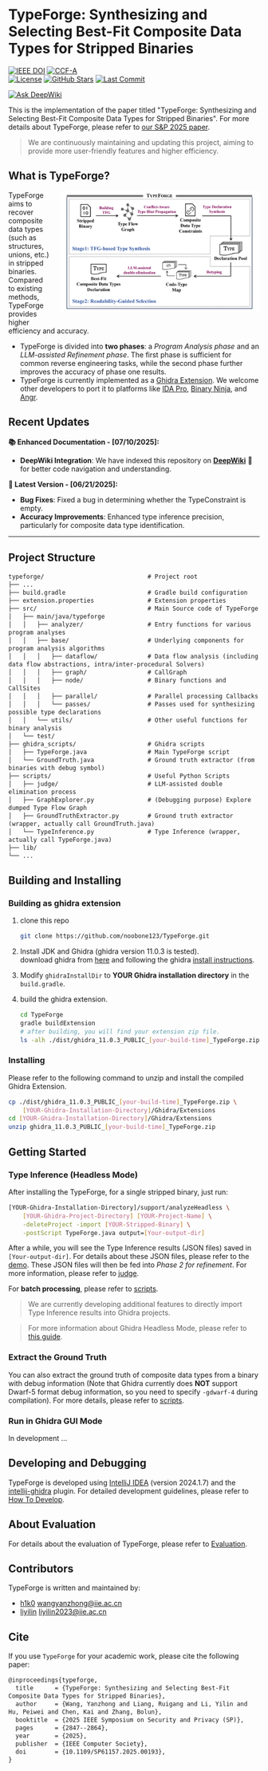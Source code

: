# TypeForge: Synthesizing and Selecting Best-Fit Composite Data Types for Stripped Binaries

[![IEEE DOI](https://img.shields.io/badge/S%26P%202025-10.1109%2FSP61157.2025.00193-00629A?logo=ieee&logoColor=00629A&labelColor=E6F2FF)](https://doi.ieeecomputersociety.org/10.1109/SP61157.2025.00193)
[![CCF-A](https://img.shields.io/badge/CCF_A-Security_%26_Privacy-FFD700?logo=star&logoColor=003A5D)](https://www.ccf.org.cn/Academic_Evaluation/)  
[![License](https://img.shields.io/badge/License-BSD%203--Clause-blue.svg)](./LICENSE)
[![GitHub Stars](https://img.shields.io/github/stars/noobone123/typeforge?style=social)](https://github.com/noobone123/typeforge/stargazers)
[![Last Commit](https://img.shields.io/github/last-commit/noobone123/typeforge/dev?color=blue&label=last-commit)](https://github.com/noobone123/typeforge) 

[![Ask DeepWiki](https://deepwiki.com/badge.svg)](https://deepwiki.com/noobone123/TypeForge)

This is the implementation of the paper titled "TypeForge: Synthesizing and Selecting Best-Fit Composite Data Types for Stripped Binaries". For more details about TypeForge, please refer to [our S&P 2025 paper](https://noobone123.github.io/papers/typeforge-sp25.pdf).

> We are continuously maintaining and updating this project, aiming to provide more user-friendly features and higher efficiency.

## What is TypeForge?
<div style="float: right; margin: 0 0 10px 20px;">
    <img src="imgs/TypeForge_overview.png" alt="overview" width="400" />
</div>

TypeForge aims to recover composite data types (such as structures, unions, etc.) in stripped binaries. Compared to existing methods, TypeForge provides higher efficiency and accuracy. 
- TypeForge is divided into **two phases**: a *Program Analysis phase* and an *LLM-assisted Refinement phase*. The first phase is sufficient for common reverse engineering tasks, while the second phase further improves the accuracy of phase one results.
- TypeForge is currently implemented as a [Ghidra Extension](https://ghidra-sre.org/InstallationGuide.html#GhidraExtensionNotes). We welcome other developers to port it to platforms like [IDA Pro](https://hex-rays.com/ida-pro), [Binary Ninja](https://binary.ninja/), and [Angr](https://github.com/angr/angr).

## Recent Updates

**📚 Enhanced Documentation - [07/10/2025]:**
- **DeepWiki Integration**: We have indexed this repository on [**DeepWiki**](https://deepwiki.com/noobone123/TypeForge) 🚀 for better code navigation and understanding.

**🚀 Latest Version - [06/21/2025]:**
- **Bug Fixes**: Fixed a bug in determining whether the TypeConstraint is empty.
- **Accuracy Improvements**: Enhanced type inference precision, particularly for composite data type identification.
---

## Project Structure

```
typeforge/                             # Project root
├── ...
├── build.gradle                       # Gradle build configuration
├── extension.properties               # Extension properties
├── src/                               # Main Source code of TypeForge
│   ├── main/java/typeforge            
│   │   ├── analyzer/                  # Entry functions for various program analyses
│   │   ├── base/                      # Underlying components for program analysis algorithms
│   │   │   ├── dataflow/              # Data flow analysis (including data flow abstractions, intra/inter-procedural Solvers)
│   │   │   ├── graph/                 # CallGraph
│   │   │   ├── node/                  # Binary functions and CallSites
│   │   │   ├── parallel/              # Parallel processing Callbacks
│   │   │   └── passes/                # Passes used for synthesizing possible type declarations
│   │   └── utils/                     # Other useful functions for binary analysis
│   └── test/
├── ghidra_scripts/                    # Ghidra scripts
│   ├── TypeForge.java                 # Main TypeForge script
│   └── GroundTruth.java               # Ground truth extractor (from binaries with debug symbol)
├── scripts/                           # Useful Python Scripts
│   ├── judge/                         # LLM-assisted double elimination process
│   ├── GraphExplorer.py               # (Debugging purpose) Explore dumped Type Flow Graph
│   ├── GroundTruthExtractor.py        # Ground truth extractor (wrapper, actually call GroundTruth.java)
│   └── TypeInference.py               # Type Inference (wrapper, actually call TypeForge.java)
├── lib/
└── ...
```

## Building and Installing
### Building as ghidra extension
1. clone this repo

    ```bash
    git clone https://github.com/noobone123/TypeForge.git
    ```
2. Install JDK and Ghidra (ghidra version 11.0.3 is tested).   
download ghidra from [here](https://github.com/NationalSecurityAgency/ghidra/releases/download/Ghidra_11.0.3_build/ghidra_11.0.3_PUBLIC_20240410.zip) and following the ghidra [install instructions](https://github.com/NationalSecurityAgency/ghidra/blob/Ghidra_11.0.3_build/GhidraDocs/InstallationGuide.html).
3. Modify `ghidraInstallDir` to **YOUR Ghidra installation directory** in the `build.gradle`.
4. build the ghidra extension.

    ```bash
    cd TypeForge
    gradle buildExtension
    # after building, you will find your extension zip file.
    ls -alh ./dist/ghidra_11.0.3_PUBLIC_[your-build-time]_TypeForge.zip
    ```

### Installing
Please refer to the following command to unzip and install the compiled Ghidra Extension.

```bash
cp ./dist/ghidra_11.0.3_PUBLIC_[your-build-time]_TypeForge.zip \
    [YOUR-Ghidra-Installation-Directory]/Ghidra/Extensions
cd [YOUR-Ghidra-Installation-Directory]/Ghidra/Extensions
unzip ghidra_11.0.3_PUBLIC_[your-build-time]_TypeForge.zip
```

## Getting Started
### Type Inference (Headless Mode)

After installing the TypeForge, for a single stripped binary, just run:
```bash
[YOUR-Ghidra-Installation-Directory]/support/analyzeHeadless \
    [YOUR-Ghidra-Project-Directory] [YOUR-Project-Name] \
    -deleteProject -import [YOUR-Stripped-Binary] \
    -postScript TypeForge.java output=[Your-output-dir]
```

After a while, you will see the Type Inference results (JSON files) saved in `[Your-output-dir]`. For details about these JSON files, please refer to the [demo](./demo/README.md). These JSON files will then be fed into *Phase 2 for refinement*. For more information, please refer to [judge](./scripts/judge/README.md).

For **batch processing**, please refer to [scripts](./scripts/README.md).

> We are currently developing additional features to directly import Type Inference results into Ghidra projects.

> For more information about Ghidra Headless Mode, please refer to [this guide](https://static.grumpycoder.net/pixel/support/analyzeHeadlessREADME.html).

### Extract the Ground Truth
You can also extract the ground truth of composite data types from a binary with debug information (Note that Ghidra currently does **NOT** support Dwarf-5 format debug information, so you need to specify `-gdwarf-4` during compilation).
For more details, please refer to [scripts](./scripts/README.md).

### Run in Ghidra GUI Mode
In development ...

## Developing and Debugging
TypeForge is developed using [IntelliJ IDEA](https://www.jetbrains.com/idea/download/other.html) (version 2024.1.7) and the [intellij-ghidra](https://github.com/garyttierney/intellij-ghidra) plugin. For detailed development guidelines, please refer to [How To Develop](./DEVELOPING.md).

## About Evaluation
For details about the evaluation of TypeForge, please refer to [Evaluation](./Evaluation.md).

## Contributors
TypeForge is written and maintained by:
- [h1k0](https://github.com/noobone123) wangyanzhong@iie.ac.cn
- [liyilin](https://github.com/li-yilin-30) liyilin2023@iie.ac.cn

## Cite

If you use `TypeForge` for your academic work, please cite the following paper:
```
@inproceedings{typeforge,
  title      = {TypeForge: Synthesizing and Selecting Best-Fit Composite Data Types for Stripped Binaries},
  author     = {Wang, Yanzhong and Liang, Ruigang and Li, Yilin and Hu, Peiwei and Chen, Kai and Zhang, Bolun},
  booktitle  = {2025 IEEE Symposium on Security and Privacy (SP)},
  pages      = {2847--2864},
  year       = {2025},
  publisher  = {IEEE Computer Society},
  doi        = {10.1109/SP61157.2025.00193},
}
```
